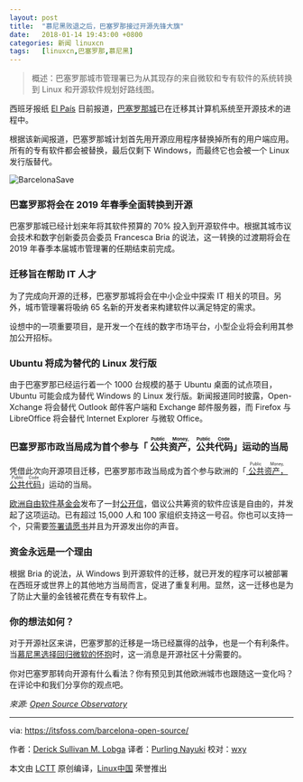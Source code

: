 ```yaml
---
layout: post
title:	"慕尼黑败退之后，巴塞罗那接过开源先锋大旗"
date:	2018-01-14 19:43:00 +0800 
categories:	新闻 linuxcn 
tags:	[linuxcn,巴塞罗那,慕尼黑]
---
```




> 
> 概述：巴塞罗那城市管理署已为从其现存的来自微软和专有软件的系统转换到 Linux 和开源软件规划好路线图。
> 
> 
> 


西班牙报纸 [El País](https://elpais.com/ccaa/2017/12/01/catalunya/1512145439_132556.html) 日前报道，[巴塞罗那城](https://en.wikipedia.org/wiki/Barcelona)已在迁移其计算机系统至开源技术的进程中。


根据该新闻报道，巴塞罗那城计划首先用开源应用程序替换掉所有的用户端应用。所有的专有软件都会被替换，最后仅剩下 Windows，而最终它也会被一个 Linux 发行版替代。


![BarcelonaSave](/Asserts/Images//attachment/album/201801/14/194341jei4o1g4v1eg44vg.jpg)


### 巴塞罗那将会在 2019 年春季全面转换到开源


巴塞罗那城已经计划来年将其软件预算的 70% 投入到开源软件中。根据其城市议会技术和数字创新委员会委员 Francesca Bria 的说法，这一转换的过渡期将会在 2019 年春季本届城市管理署的任期结束前完成。


### 迁移旨在帮助 IT 人才


为了完成向开源的迁移，巴塞罗那城将会在中小企业中探索 IT 相关的项目。另外，城市管理署将吸纳 65 名新的开发者来构建软件以满足特定的需求。


设想中的一项重要项目，是开发一个在线的数字市场平台，小型企业将会利用其参加公开招标。


### Ubuntu 将成为替代的 Linux 发行版


由于巴塞罗那已经运行着一个 1000 台规模的基于 Ubuntu 桌面的试点项目，Ubuntu 可能会成为替代 Windows 的 Linux 发行版。新闻报道同时披露，Open-Xchange 将会替代 Outlook 邮件客户端和 Exchange 邮件服务器，而 Firefox 与 LibreOffice 将会替代 Internet Explorer 与微软 Office。


### 巴塞罗那市政当局成为首个参与「<ruby> 公共资产，公共代码 <rt>  Public Money, Public Code </rt></ruby>」运动的当局


凭借此次向开源项目迁移，巴塞罗那市政当局成为首个参与欧洲的「[<ruby> 公共资产，公共代码 <rt>  Public Money, Public Code </rt></ruby>](3)」运动的当局。


[欧洲自由软件基金会](4)发布了一封[公开信](5)，倡议公共筹资的软件应该是自由的，并发起了这项运动。已有超过 15,000 人和 100 家组织支持这一号召。你也可以支持一个，只需要[签署请愿书](6)并且为开源发出你的声音。


### 资金永远是一个理由


根据 Bria 的说法，从 Windows 到开源软件的迁移，就已开发的程序可以被部署在西班牙或世界上的其他地方当局而言，促进了重复利用。显然，这一迁移也是为了防止大量的金钱被花费在专有软件上。


### 你的想法如何？


对于开源社区来讲，巴塞罗那的迁移是一场已经赢得的战争，也是一个有利条件。当[慕尼黑选择回归微软的怀抱](7)时，这一消息是开源社区十分需要的。


你对巴塞罗那转向开源有什么看法？你有预见到其他欧洲城市也跟随这一变化吗？在评论中和我们分享你的观点吧。


*來源: [Open Source Observatory](https://joinup.ec.europa.eu/news/public-money-public-code)*




---


via: <https://itsfoss.com/barcelona-open-source/>


作者：[Derick Sullivan M. Lobga](https://itsfoss.com/author/derick/) 译者：[Purling Nayuki](https://github.com/PurlingNayuki) 校对：[wxy](https://github.com/wxy)


本文由 [LCTT](https://github.com/LCTT/TranslateProject) 原创编译，[Linux中国](https://linux.cn/) 荣誉推出
